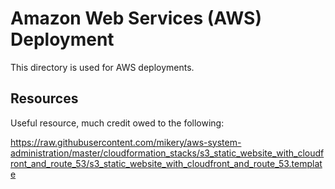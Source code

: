 # Amazon Web Services (AWS) Deployment
This directory is used for AWS deployments.

## Resources
Useful resource, much credit owed to the following:

<https://raw.githubusercontent.com/mikery/aws-system-administration/master/cloudformation_stacks/s3_static_website_with_cloudfront_and_route_53/s3_static_website_with_cloudfront_and_route_53.template>
